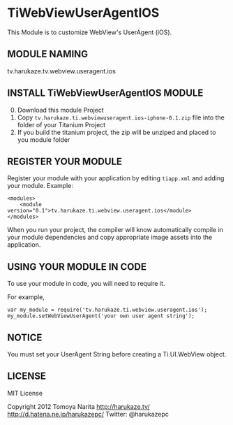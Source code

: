 TiWebViewUserAgentIOS
===========================================

This Module  is to customize WebView's UserAgent (iOS).

MODULE NAMING
--------------

tv.harukaze.tv.webview.useragent.ios

INSTALL TiWebViewUserAgentIOS MODULE
------------------------------------

0. Download this module Project
1. Copy `tv.harukaze.ti.webviewuseragent.ios-iphone-0.1.zip` file into the folder of your Titanium Project
2. If you build the titanium project, the zip will be unziped and placed to you module folder

REGISTER YOUR MODULE
---------------------

Register your module with your application by editing `tiapp.xml` and adding your module.
Example:

	<modules>
		<module version="0.1">tv.harukaze.ti.webview.useragent.ios</module>
	</modules>

When you run your project, the compiler will know automatically compile in your module
dependencies and copy appropriate image assets into the application.

USING YOUR MODULE IN CODE
-------------------------

To use your module in code, you will need to require it. 

For example,

	var my_module = require('tv.harukaze.ti.webview.useragent.ios');
	my_module.setWebViewUserAgent('your own user agent string');

NOTICE
------

You must set your UserAgent String before creating a Ti.UI.WebView object.

LICENSE
---------------------
MIT License

Copyright 2012 Tomoya Narita 
http://harukaze.tv/
http://d.hatena.ne.jp/harukazepc/
Twitter: @harukazepc